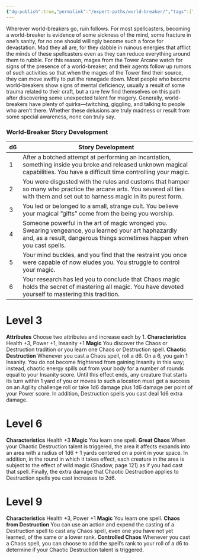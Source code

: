 ```yaml
---
{"dg-publish":true,"permalink":"/expert-paths/world-breaker/","tags":["Magic"]}
---
```


Wherever world-breakers go, ruin follows. For most spellcasters, becoming a world-breaker is evidence of some sickness of the mind, some fracture in one’s sanity, for no one should willingly become such a force for devastation. Mad they all are, for they dabble in ruinous energies that afflict the minds of these spellcasters even as they can reduce everything around them to rubble. For this reason, mages from the Tower Arcane watch for signs of the presence of a world-breaker, and their agents follow up rumors of such activities so that when the mages of the Tower find their source, they can move swiftly to put the renegade down.
Most people who become world-breakers show signs of mental deficiency, usually a result of some trauma related to their craft, but a rare few find themselves on this path after discovering some unexpected talent for magery. Generally, world-breakers have plenty of quirks—twitching, giggling, and talking to people who aren’t there. Whether these delusions are truly madness or result from some special awareness, none can truly say.
### World-Breaker Story Development

| d6  | Story Development                                                                                                                                                                |
| --- | -------------------------------------------------------------------------------------------------------------------------------------------------------------------------------- |
| 1   | After a botched attempt at performing an incantation, something inside you broke and released unknown magical capabilities. You have a difficult time controlling your magic.    |
| 2   | You were disgusted with the rules and customs that hamper so many who practice the arcane arts. You severed all ties with them and set out to harness magic in its purest form.  |
| 3   | You led or belonged to a small, strange cult. You believe your magical “gifts” come from the being you worship.                                                                  |
| 4   | Someone powerful in the art of magic wronged you. Swearing vengeance, you learned your art haphazardly and, as a result, dangerous things sometimes happen when you cast spells. |
| 5   | Your mind buckles, and you find that the restraint you once were capable of now eludes you. You struggle to control your magic.                                                  |
| 6   | Your research has led you to conclude that Chaos magic holds the secret of mastering all magic. You have devoted yourself to mastering this tradition.                           |
# Level 3
**Attributes** Choose two attributes and increase each by 1.
**Characteristics** Health +3, Power +1, Insanity +1
**Magic** You discover the Chaos or Destruction tradition or you learn one Chaos or Destruction spell.
**Chaotic Destruction** Whenever you cast a Chaos spell, roll a d6. On a 6, you gain 1 Insanity. You do not become frightened from gaining Insanity in this way; instead, chaotic energy spills out from your body for a number of rounds equal to your Insanity score. Until this effect ends, any creature that starts its turn within 1 yard of you or moves to such a location must get a success on an Agility challenge roll or take 1d6 damage plus 1d6 damage per point of your Power score. In addition, Destruction spells you cast deal 1d6 extra damage.
# Level 6
**Characteristics** Health +3
**Magic** You learn one spell.
**Great Chaos** When your Chaotic Destruction talent is triggered, the area it affects expands into an area with a radius of 1d6 + 1 yards centered on a point in your space.
In addition, in the round in which it takes effect, each creature in the area is subject to the effect of wild magic (Shadow, page 121) as if you had cast that spell. Finally, the extra damage that Chaotic Destruction applies to Destruction spells you cast increases to 2d6.
# Level 9
**Characteristics** Health +3, Power +1
**Magic** You learn one spell.
**Chaos from Destruction** You can use an action and expend the casting of a Destruction spell to cast any Chaos spell, even one you have not yet learned, of the same or a lower rank.
**Controlled Chaos** Whenever you cast a Chaos spell, you can choose to add the spell’s rank to your roll of a d6 to determine if your Chaotic Destruction talent is triggered.